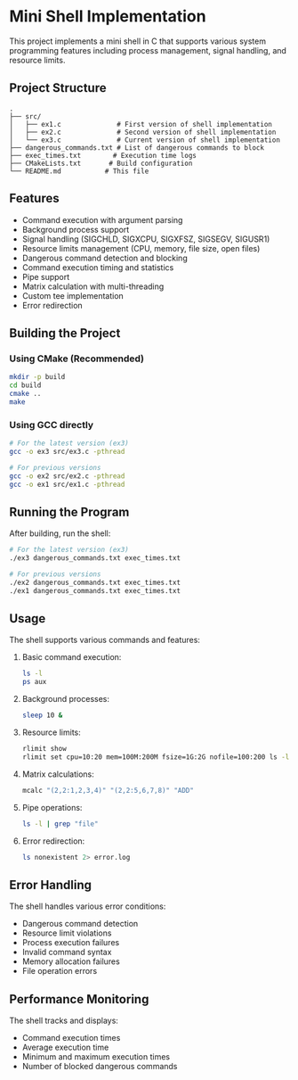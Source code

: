 # Mini Shell Implementation

This project implements a mini shell in C that supports various system programming features including process management, signal handling, and resource limits.

## Project Structure

```
.
├── src/
│   ├── ex1.c              # First version of shell implementation
│   ├── ex2.c              # Second version of shell implementation
│   └── ex3.c              # Current version of shell implementation
├── dangerous_commands.txt # List of dangerous commands to block
├── exec_times.txt        # Execution time logs
├── CMakeLists.txt       # Build configuration
└── README.md           # This file
```

## Features

- Command execution with argument parsing
- Background process support
- Signal handling (SIGCHLD, SIGXCPU, SIGXFSZ, SIGSEGV, SIGUSR1)
- Resource limits management (CPU, memory, file size, open files)
- Dangerous command detection and blocking
- Command execution timing and statistics
- Pipe support
- Matrix calculation with multi-threading
- Custom tee implementation
- Error redirection

## Building the Project

### Using CMake (Recommended)
```bash
mkdir -p build
cd build
cmake ..
make
```

### Using GCC directly
```bash
# For the latest version (ex3)
gcc -o ex3 src/ex3.c -pthread

# For previous versions
gcc -o ex2 src/ex2.c -pthread
gcc -o ex1 src/ex1.c -pthread
```

## Running the Program

After building, run the shell:
```bash
# For the latest version (ex3)
./ex3 dangerous_commands.txt exec_times.txt

# For previous versions
./ex2 dangerous_commands.txt exec_times.txt
./ex1 dangerous_commands.txt exec_times.txt
```

## Usage

The shell supports various commands and features:

1. Basic command execution:
   ```bash
   ls -l
   ps aux
   ```

2. Background processes:
   ```bash
   sleep 10 &
   ```

3. Resource limits:
   ```bash
   rlimit show
   rlimit set cpu=10:20 mem=100M:200M fsize=1G:2G nofile=100:200 ls -l
   ```

4. Matrix calculations:
   ```bash
   mcalc "(2,2:1,2,3,4)" "(2,2:5,6,7,8)" "ADD"
   ```

5. Pipe operations:
   ```bash
   ls -l | grep "file"
   ```

6. Error redirection:
   ```bash
   ls nonexistent 2> error.log
   ```

## Error Handling

The shell handles various error conditions:
- Dangerous command detection
- Resource limit violations
- Process execution failures
- Invalid command syntax
- Memory allocation failures
- File operation errors

## Performance Monitoring

The shell tracks and displays:
- Command execution times
- Average execution time
- Minimum and maximum execution times
- Number of blocked dangerous commands 